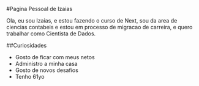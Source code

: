#Pagina Pessoal de Izaias


Ola, eu sou Izaias, e estou fazendo o curso de Next, sou da area de ciencias
contabeis e estou em processo de migracao de carreira, e quero trabalhar como
Cientista de Dados.

##Curiosidades


- Gosto de ficar com meus netos
- Administro a minha casa
- Gosto de novos desafios
- Tenho 61yo
 
